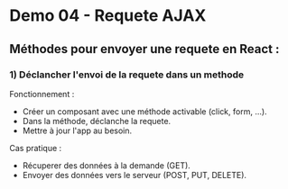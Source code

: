 # Demo 04 - Requete AJAX

## Méthodes pour envoyer une requete en React :

### 1) Déclancher l'envoi de la requete dans un methode
Fonctionnement : 
- Créer un composant avec une méthode activable (click, form, ...).
- Dans la méthode, déclanche la requete.
- Mettre à jour l'app au besoin.

Cas pratique : 
- Récuperer des données à la demande (GET).
- Envoyer des données vers le serveur (POST, PUT, DELETE).